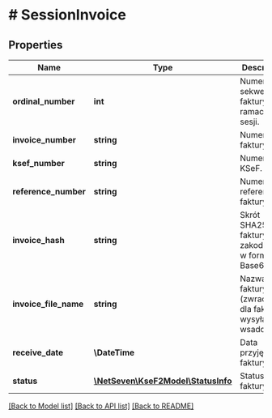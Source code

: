 # # SessionInvoice

## Properties

Name | Type | Description | Notes
------------ | ------------- | ------------- | -------------
**ordinal_number** | **int** | Numer sekwencyjny faktury w ramach sesji. |
**invoice_number** | **string** | Numer faktury. | [optional]
**ksef_number** | **string** | Numer KSeF. | [optional]
**reference_number** | **string** | Numer referencyjny faktury. | [optional]
**invoice_hash** | **string** | Skrót SHA256 faktury, zakodowany w formacie Base64. | [optional]
**invoice_file_name** | **string** | Nazwa pliku faktury (zwracana dla faktur wysyłanych wsadowo). | [optional]
**receive_date** | **\DateTime** | Data przyjęcia faktury. |
**status** | [**\NetSeven\KseF2Model\StatusInfo**](StatusInfo.md) | Status faktury.    | Code | Description | Details |  | --- | --- | --- |  | 100 | Dokument faktury przyjęty | - |  | 200 | Sukces | - |  | 300 | Trwa przetwarzanie | - |  | 410 | Nieprawidłowy zakres uprawnień | - |  | 430 | Błąd weryfikacji pliku faktury | - |  | 435 | Błąd odszyfrowania pliku | - |  | 440 | Duplikat faktury | - |  | 450 | Błąd weryfikacji semantyki dokumentu faktury | - |  | 500 | Nieznany błąd ({statusCode}) | - | |

[[Back to Model list]](../../README.md#models) [[Back to API list]](../../README.md#endpoints) [[Back to README]](../../README.md)
